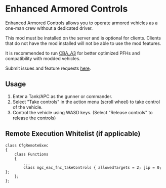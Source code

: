 # Enhanced Armored Controls
Enhanced Armored Controls allows you to operate armored vehicles as a one-man crew without a dedicated driver.

This mod must be installed on the server and is optional for clients. Clients that do not have the mod installed will not be able to use the mod features.

It is recommended to run [CBA_A3](https://steamcommunity.com/workshop/filedetails/?id=450814997) for better optimized PFHs and compatibility with modded vehicles.

Submit issues and feature requests [here](https://github.com/magicsh0tz/EnhancedArmoredControls/issues).

## Usage
1. Enter a Tank/APC as the gunner or commander.
2. Select "Take controls" in the action menu (scroll wheel) to take control of the vehicle.
3. Control the vehicle using WASD keys. (Select "Release controls" to release the controls)

## Remote Execution Whitelist (if applicable)
```
class CfgRemoteExec
{
    class Functions
    {
        ...
        class mgc_eac_fnc_takeControls { allowedTargets = 2; jip = 0; };
    };
};
```
